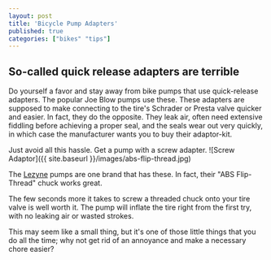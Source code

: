 ```yaml
---
layout: post
title: 'Bicycle Pump Adapters'
published: true
categories: ["bikes" "tips"]
---
```


## So-called quick release adapters are terrible

Do yourself a favor and stay away from bike pumps that use quick-release adapters. The popular Joe Blow pumps use these. These adapters are supposed to make connecting to the tire's Schrader or Presta valve quicker and easier. In fact, they do the opposite. They leak air, often need extensive fiddling before achieving a proper seal, and the seals wear out very quickly, in which case the manufacturer wants you to buy their adaptor-kit.

Just avoid all this hassle. Get a pump with a screw adapter. 
![Screw Adaptor]({{ site.baseurl }}/images/abs-flip-thread.jpg)

The [Lezyne](http://www.lezyne.com/products-floorpumps.php) pumps are one brand that has these. In fact, their "ABS Flip-Thread" chuck works great.

The few seconds more it takes to screw a threaded chuck onto your tire valve is well worth it. The pump will inflate the tire right from the first try, with no leaking air or wasted strokes.

This may seem like a small thing, but it's one of those little things that you do all the time; why not get rid of an annoyance and make a necessary chore easier?


